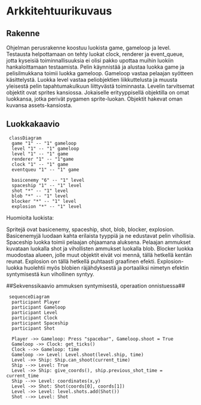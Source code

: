 # Arkkitehtuurikuvaus

## Rakenne

Ohjelman perusrakenne koostuu luokista game, gameloop ja level. Testausta helpottamaan on tehty luokat clock, renderer ja event_queue, jotta kyseisiä toiminnallisuuksia ei olisi pakko upottaa muihin luokiin hankaloittamaan testaamista.
Pelin käynnistää ja alustaa luokka game ja pelisilmukkana toimii luokka gameloop. Gameloop vastaa pelaajan syötteen käsittelystä. Luokka level vastaa peliobjektien liikkuttelusta ja muusta yleisestä pelin tapahtumakulkuun liittyvästä toiminnasta. Levelin tarvitsemat objektit ovat sprites kansiossa. Jokaiselle erityyppisellä objektilla on omat luokkansa, jotka perivät pygamen sprite-luokan. Objektit hakevat oman kuvansa assets-kansiosta.

## Luokkakaavio
```mermaid
 classDiagram
  game "1" -- "1" gameloop
  level "1" -- "1" gameloop
  level "1" -- "1" game
  renderer "1" -- "1"game
  clock "1" -- "1" game
  eventqueu "1" -- "1" game
  
  basicenemy "6" -- "1" level
  spaceship "1" -- "1" level
  shot "*" -- "1" level
  blob "*" -- "1" level
  blocker "*" -- "1" level
  explosion "*" -- "1" level

```

Huomioita luokista:

Spritejä ovat basicenemy, spaceship, shot, blob, blocker, explosion. 
Basicenemyjä luodaan kahta erilaista tyyppiä ja ne edustavat pelin vihollisia.
Spaceship luokka toimii pelaajan ohjaamana aluksena.
Pelaajan ammukset kuvataan luokalla shot ja vihollisten ammukset luokalla blob. Blocker luokka muodostaa alueen, jolle muut objektit eivät voi mennä, tällä hetkellä kentän reunat. 
Explosion on tällä hetkellä puhtaasti graafinen efekti. Explosion-luokka huolehtii myös blobien räjähdyksestä ja portaaliksi nimetyn efektin syntymisestä kun vihollinen syntyy. 

##Sekvenssikaavio ammuksen syntymisestä, operaation onnistuessa##

```mermaid
 sequenceDiagram
  participant Player
  participant Gameloop
  participant Level
  participant Clock
  participant Spaceship
  participant Shot

  Player ->> Gameloop: Press "spacebar", Gameloop.shoot = True
  Gameloop ->> Clock: get_ticks()
  Clock -->> Gameloop: time
  Gameloop ->> Level: Level.shoot(level.ship, time)
  Level ->> Ship: Ship.can_shoot(current_time)
  Ship -->> Level: True
  Level ->> Ship: give_coords(), ship.previous_shot_time = current_time
  Ship -->> Level: coordinates(x,y)
  Level ->> Shot: Shot(coords[0], coords[1])
  Level ->> Level: level.shots.add(Shot())
  Shot -->> Level: Shot
  
```
